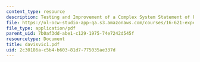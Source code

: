 ```yaml
---
content_type: resource
description: Testing and Improvement of a Complex System Statement of Project
file: https://ol-ocw-studio-app-qa.s3.amazonaws.com/courses/16-621-experimental-projects-i-spring-2003/2c30186ac5b4b60381d7775035ae337d_davisvic1.pdf
file_type: application/pdf
parent_uid: 7b0af3dd-abe1-c129-1975-74e7242d545f
resourcetype: Document
title: davisvic1.pdf
uid: 2c30186a-c5b4-b603-81d7-775035ae337d
---
```

